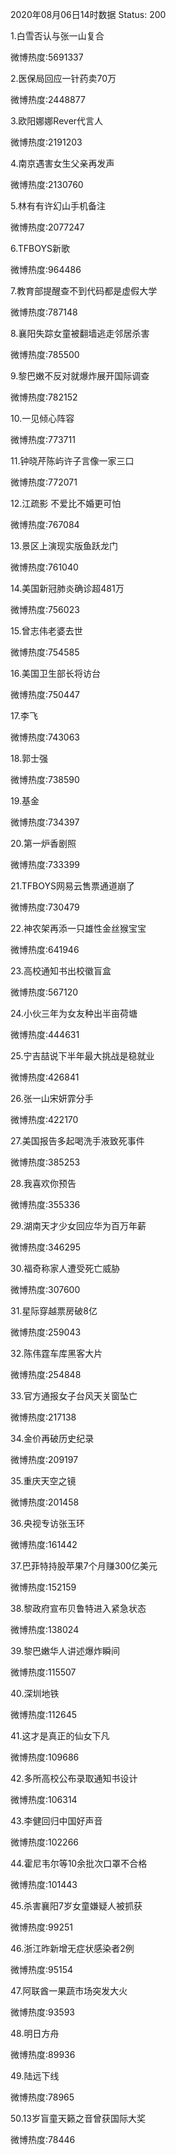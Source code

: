 2020年08月06日14时数据
Status: 200

1.白雪否认与张一山复合

微博热度:5691337

2.医保局回应一针药卖70万

微博热度:2448877

3.欧阳娜娜Rever代言人

微博热度:2191203

4.南京遇害女生父亲再发声

微博热度:2130760

5.林有有许幻山手机备注

微博热度:2077247

6.TFBOYS新歌

微博热度:964486

7.教育部提醒查不到代码都是虚假大学

微博热度:787148

8.襄阳失踪女童被翻墙逃走邻居杀害

微博热度:785500

9.黎巴嫩不反对就爆炸展开国际调查

微博热度:782152

10.一见倾心阵容

微博热度:773711

11.钟晓芹陈屿许子言像一家三口

微博热度:772071

12.江疏影 不爱比不婚更可怕

微博热度:767084

13.景区上演现实版鱼跃龙门

微博热度:761040

14.美国新冠肺炎确诊超481万

微博热度:756023

15.曾志伟老婆去世

微博热度:754585

16.美国卫生部长将访台

微博热度:750447

17.李飞

微博热度:743063

18.郭士强

微博热度:738590

19.基金

微博热度:734397

20.第一炉香剧照

微博热度:733399

21.TFBOYS网易云售票通道崩了

微博热度:730479

22.神农架再添一只雄性金丝猴宝宝

微博热度:641946

23.高校通知书出校徽盲盒

微博热度:567120

24.小伙三年为女友种出半亩荷塘

微博热度:444631

25.宁吉喆说下半年最大挑战是稳就业

微博热度:426841

26.张一山宋妍霏分手

微博热度:422170

27.美国报告多起喝洗手液致死事件

微博热度:385253

28.我喜欢你预告

微博热度:355336

29.湖南天才少女回应华为百万年薪

微博热度:346295

30.福奇称家人遭受死亡威胁

微博热度:307600

31.星际穿越票房破8亿

微博热度:259043

32.陈伟霆车库黑客大片

微博热度:254848

33.官方通报女子台风天关窗坠亡

微博热度:217138

34.金价再破历史纪录

微博热度:209197

35.重庆天空之镜

微博热度:201458

36.央视专访张玉环

微博热度:161442

37.巴菲特持股苹果7个月赚300亿美元

微博热度:152159

38.黎政府宣布贝鲁特进入紧急状态

微博热度:138024

39.黎巴嫩华人讲述爆炸瞬间

微博热度:115507

40.深圳地铁

微博热度:112645

41.这才是真正的仙女下凡

微博热度:109686

42.多所高校公布录取通知书设计

微博热度:106314

43.李健回归中国好声音

微博热度:102266

44.霍尼韦尔等10余批次口罩不合格

微博热度:101443

45.杀害襄阳7岁女童嫌疑人被抓获

微博热度:99251

46.浙江昨新增无症状感染者2例

微博热度:95154

47.阿联酋一果蔬市场突发大火

微博热度:93593

48.明日方舟

微博热度:89936

49.陆远下线

微博热度:78965

50.13岁盲童天籁之音曾获国际大奖

微博热度:78446

